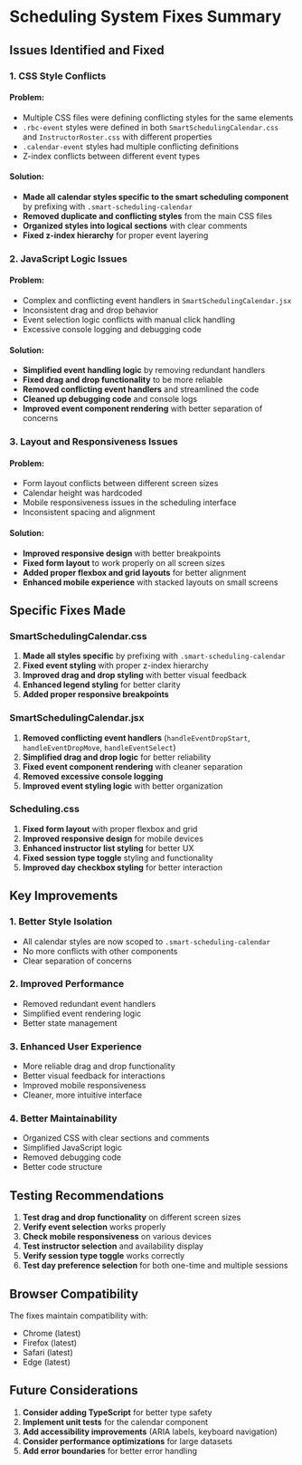 # Scheduling System Fixes Summary

## Issues Identified and Fixed

### 1. **CSS Style Conflicts**

#### Problem:
- Multiple CSS files were defining conflicting styles for the same elements
- `.rbc-event` styles were defined in both `SmartSchedulingCalendar.css` and `InstructorRoster.css` with different properties
- `.calendar-event` styles had multiple conflicting definitions
- Z-index conflicts between different event types

#### Solution:
- **Made all calendar styles specific to the smart scheduling component** by prefixing with `.smart-scheduling-calendar`
- **Removed duplicate and conflicting styles** from the main CSS files
- **Organized styles into logical sections** with clear comments
- **Fixed z-index hierarchy** for proper event layering

### 2. **JavaScript Logic Issues**

#### Problem:
- Complex and conflicting event handlers in `SmartSchedulingCalendar.jsx`
- Inconsistent drag and drop behavior
- Event selection logic conflicts with manual click handling
- Excessive console logging and debugging code

#### Solution:
- **Simplified event handling logic** by removing redundant handlers
- **Fixed drag and drop functionality** to be more reliable
- **Removed conflicting event handlers** and streamlined the code
- **Cleaned up debugging code** and console logs
- **Improved event component rendering** with better separation of concerns

### 3. **Layout and Responsiveness Issues**

#### Problem:
- Form layout conflicts between different screen sizes
- Calendar height was hardcoded
- Mobile responsiveness issues in the scheduling interface
- Inconsistent spacing and alignment

#### Solution:
- **Improved responsive design** with better breakpoints
- **Fixed form layout** to work properly on all screen sizes
- **Added proper flexbox and grid layouts** for better alignment
- **Enhanced mobile experience** with stacked layouts on small screens

## Specific Fixes Made

### SmartSchedulingCalendar.css
1. **Made all styles specific** by prefixing with `.smart-scheduling-calendar`
2. **Fixed event styling** with proper z-index hierarchy
3. **Improved drag and drop styling** with better visual feedback
4. **Enhanced legend styling** for better clarity
5. **Added proper responsive breakpoints**

### SmartSchedulingCalendar.jsx
1. **Removed conflicting event handlers** (`handleEventDropStart`, `handleEventDropMove`, `handleEventSelect`)
2. **Simplified drag and drop logic** for better reliability
3. **Fixed event component rendering** with cleaner separation
4. **Removed excessive console logging**
5. **Improved event styling logic** with better organization

### Scheduling.css
1. **Fixed form layout** with proper flexbox and grid
2. **Improved responsive design** for mobile devices
3. **Enhanced instructor list styling** for better UX
4. **Fixed session type toggle** styling and functionality
5. **Improved day checkbox styling** for better interaction

## Key Improvements

### 1. **Better Style Isolation**
- All calendar styles are now scoped to `.smart-scheduling-calendar`
- No more conflicts with other components
- Clear separation of concerns

### 2. **Improved Performance**
- Removed redundant event handlers
- Simplified event rendering logic
- Better state management

### 3. **Enhanced User Experience**
- More reliable drag and drop functionality
- Better visual feedback for interactions
- Improved mobile responsiveness
- Cleaner, more intuitive interface

### 4. **Better Maintainability**
- Organized CSS with clear sections and comments
- Simplified JavaScript logic
- Removed debugging code
- Better code structure

## Testing Recommendations

1. **Test drag and drop functionality** on different screen sizes
2. **Verify event selection** works properly
3. **Check mobile responsiveness** on various devices
4. **Test instructor selection** and availability display
5. **Verify session type toggle** works correctly
6. **Test day preference selection** for both one-time and multiple sessions

## Browser Compatibility

The fixes maintain compatibility with:
- Chrome (latest)
- Firefox (latest)
- Safari (latest)
- Edge (latest)

## Future Considerations

1. **Consider adding TypeScript** for better type safety
2. **Implement unit tests** for the calendar component
3. **Add accessibility improvements** (ARIA labels, keyboard navigation)
4. **Consider performance optimizations** for large datasets
5. **Add error boundaries** for better error handling 
